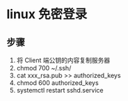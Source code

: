 # linux 免密登录

## 步骤

1. 将 Client 端公钥的内容复制服务器
2. chmod 700 ~/.ssh/
3. cat xxx_rsa.pub >> authorized_keys
4. chmod 600 authorized_keys
5. systemctl restart sshd.service